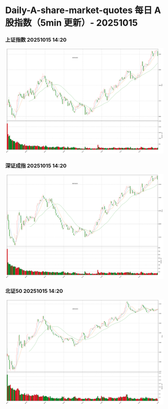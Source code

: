
# Daily-A-share-market-quotes 每日 A 股指数（5min 更新）- 20251015

### 上证指数 20251015 14:20
![](./fig/2025/10/20251015-sh000001.png)

### 深证成指 20251015 14:20
![](./fig/2025/10/20251015-sz399001.png)

### 北证50 20251015 14:20
![](./fig/2025/10/20251015-bj899050.png)
